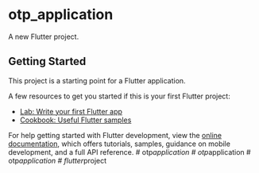 # otp_application

A new Flutter project.

## Getting Started

This project is a starting point for a Flutter application.

A few resources to get you started if this is your first Flutter project:

- [Lab: Write your first Flutter app](https://docs.flutter.dev/get-started/codelab)
- [Cookbook: Useful Flutter samples](https://docs.flutter.dev/cookbook)

For help getting started with Flutter development, view the
[online documentation](https://docs.flutter.dev/), which offers tutorials,
samples, guidance on mobile development, and a full API reference.
#   o t p _ a p p l i c a t i o n  
 #   o t p _ a p p l i c a t i o n  
 #   o t p _ a p p l i c a t i o n  
 #   f l u t t e r _ p r o j e c t  
 